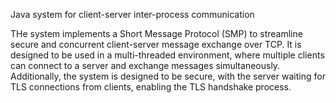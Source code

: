 Java system for client-server inter-process communication

THe system implements a Short Message Protocol (SMP) to streamline secure and concurrent client-server message exchange over TCP.
It is designed to be used in a multi-threaded environment, where multiple clients can connect to a server and exchange messages simultaneously.
Additionally, the system is designed to be secure, with the server waiting for TLS connections from clients, enabling the TLS handshake process.


